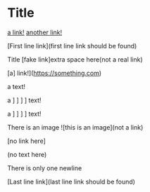 # Title

[a link!](https://something.com)
[another link!](some-page.html)

[First line link](first line link should be found)

Title
[fake link]extra space here(not a real link)

[a] link!](https://something.com)

a text!

a ] ] ] ] text!

[](google.com)

a ] ] ] ] text!

There is an image ![this is an image](not a link)

[no link here]

(no text here)

There is only one newline

[Last line link](last line link should be found)

